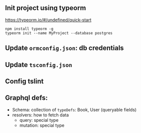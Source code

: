 ## Init project using typeorm
https://typeorm.io/#/undefined/quick-start
```console
npm install typeorm -g
typeorm init --name MyProject --database postgres
```
## Update `ormconfig.json`: db credentials
## Update `tsconfig.json`
## Config tslint
## Graphql defs:
- Schema: collection of `typeDefs`: Book, User (queryable fields)
- resolvers: how to fetch data
    - query: special type
    - mutation: special type